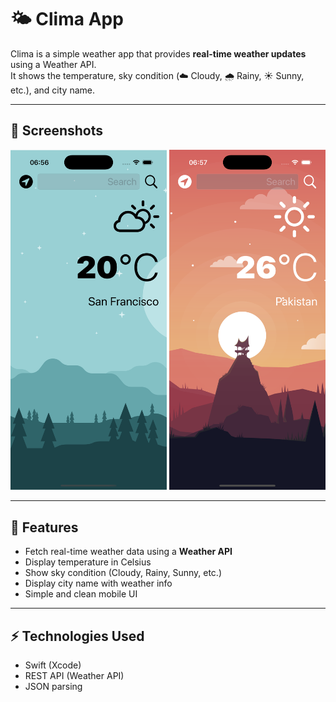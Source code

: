 # 🌤️ Clima App

Clima is a simple weather app that provides **real-time weather updates** using a Weather API.  
It shows the temperature, sky condition (☁️ Cloudy, 🌧️ Rainy, ☀️ Sunny, etc.), and city name.

---

## 📱 Screenshots

<p align="left">
  <img src="Document/screenshot3.png" alt="Home Screen" width="250" />
  <img src="Document/screenshot4.png" alt="Home Screen" width="250" />
</p>

---

## 🚀 Features
- Fetch real-time weather data using a **Weather API**
- Display temperature in Celsius
- Show sky condition (Cloudy, Rainy, Sunny, etc.)
- Display city name with weather info
- Simple and clean mobile UI

---

## ⚡ Technologies Used
- Swift (Xcode) 
- REST API (Weather API)
- JSON parsing

